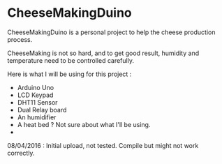 # CheeseMakingDuino

CheeseMakingDuino is a personal project to help the cheese production process.

CheeseMaking is not so hard, and to get good result, humidity and temperature need to be controlled carefully.

Here is what I will be using for this project :
- Arduino Uno
- LCD Keypad
- DHT11 Sensor
- Dual Relay board
- An humidifier
- A heat bed ? Not sure about what I'll be using.
- 
08/04/2016 : Initial upload, not tested. Compile but might not work correctly.
